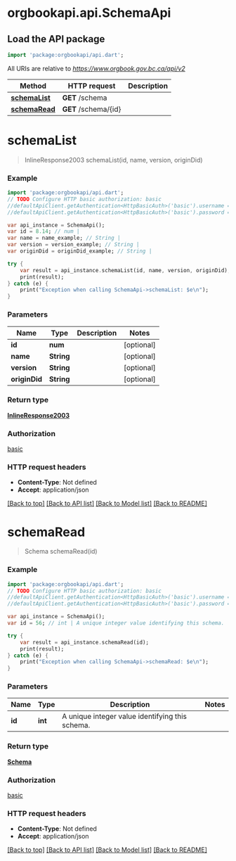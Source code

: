 # orgbookapi.api.SchemaApi

## Load the API package
```dart
import 'package:orgbookapi/api.dart';
```

All URIs are relative to *https://www.orgbook.gov.bc.ca/api/v2*

Method | HTTP request | Description
------------- | ------------- | -------------
[**schemaList**](SchemaApi.md#schemaList) | **GET** /schema | 
[**schemaRead**](SchemaApi.md#schemaRead) | **GET** /schema/{id} | 


# **schemaList**
> InlineResponse2003 schemaList(id, name, version, originDid)



### Example 
```dart
import 'package:orgbookapi/api.dart';
// TODO Configure HTTP basic authorization: basic
//defaultApiClient.getAuthentication<HttpBasicAuth>('basic').username = 'YOUR_USERNAME'
//defaultApiClient.getAuthentication<HttpBasicAuth>('basic').password = 'YOUR_PASSWORD';

var api_instance = SchemaApi();
var id = 8.14; // num | 
var name = name_example; // String | 
var version = version_example; // String | 
var originDid = originDid_example; // String | 

try { 
    var result = api_instance.schemaList(id, name, version, originDid);
    print(result);
} catch (e) {
    print("Exception when calling SchemaApi->schemaList: $e\n");
}
```

### Parameters

Name | Type | Description  | Notes
------------- | ------------- | ------------- | -------------
 **id** | **num**|  | [optional] 
 **name** | **String**|  | [optional] 
 **version** | **String**|  | [optional] 
 **originDid** | **String**|  | [optional] 

### Return type

[**InlineResponse2003**](InlineResponse2003.md)

### Authorization

[basic](../README.md#basic)

### HTTP request headers

 - **Content-Type**: Not defined
 - **Accept**: application/json

[[Back to top]](#) [[Back to API list]](../README.md#documentation-for-api-endpoints) [[Back to Model list]](../README.md#documentation-for-models) [[Back to README]](../README.md)

# **schemaRead**
> Schema schemaRead(id)



### Example 
```dart
import 'package:orgbookapi/api.dart';
// TODO Configure HTTP basic authorization: basic
//defaultApiClient.getAuthentication<HttpBasicAuth>('basic').username = 'YOUR_USERNAME'
//defaultApiClient.getAuthentication<HttpBasicAuth>('basic').password = 'YOUR_PASSWORD';

var api_instance = SchemaApi();
var id = 56; // int | A unique integer value identifying this schema.

try { 
    var result = api_instance.schemaRead(id);
    print(result);
} catch (e) {
    print("Exception when calling SchemaApi->schemaRead: $e\n");
}
```

### Parameters

Name | Type | Description  | Notes
------------- | ------------- | ------------- | -------------
 **id** | **int**| A unique integer value identifying this schema. | 

### Return type

[**Schema**](Schema.md)

### Authorization

[basic](../README.md#basic)

### HTTP request headers

 - **Content-Type**: Not defined
 - **Accept**: application/json

[[Back to top]](#) [[Back to API list]](../README.md#documentation-for-api-endpoints) [[Back to Model list]](../README.md#documentation-for-models) [[Back to README]](../README.md)

